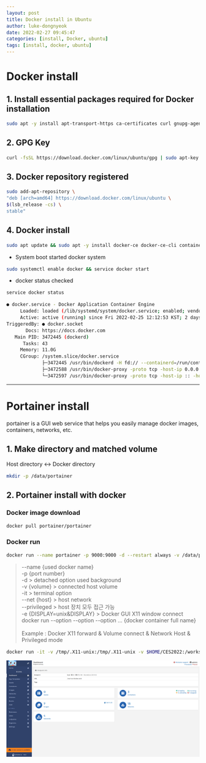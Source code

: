```yaml
---
layout: post
title: Docker install in Ubuntu 
author: luke-dongnyeok
date: 2022-02-27 09:45:47
categories: [install, Docker, ubuntu]
tags: [install, docker, ubuntu]
---
```


# Docker install

## 1. Install essential packages required for Docker installation

```bash
sudo apt -y install apt-transport-https ca-certificates curl gnupg-agent software-properties-common

```

## 2. GPG Key
```bash
curl -fsSL https://download.docker.com/linux/ubuntu/gpg | sudo apt-key add -
```

## 3. Docker repository registered
```bash
sudo add-apt-repository \
"deb [arch=amd64] https://download.docker.com/linux/ubuntu \
$(lsb_release -cs) \
stable"
```

## 4. Docker install
```bash
sudo apt update && sudo apt -y install docker-ce docker-ce-cli containerd.io
```

* System boot started docker system
```bash
sudo systemctl enable docker && service docker start
```
* docker status checked
```bash
service docker status
```
```bash
● docker.service - Docker Application Container Engine
     Loaded: loaded (/lib/systemd/system/docker.service; enabled; vendor preset: enabled)
     Active: active (running) since Fri 2022-02-25 12:12:53 KST; 2 days ago
TriggeredBy: ● docker.socket
       Docs: https://docs.docker.com
   Main PID: 3472445 (dockerd)
      Tasks: 43
     Memory: 11.0G
     CGroup: /system.slice/docker.service
             ├─3472445 /usr/bin/dockerd -H fd:// --containerd=/run/containerd/containerd.sock
             ├─3472588 /usr/bin/docker-proxy -proto tcp -host-ip 0.0.0.0 -host-port 9000 -container-ip 172.17.0.2 -container-port 9000
             └─3472597 /usr/bin/docker-proxy -proto tcp -host-ip :: -host-port 9000 -container-ip 172.17.0.2 -container-port 9000
```
---
# Portainer install
portainer is a GUI web service that helps you easily manage docker images, containers, networks, etc.

## 1. Make directory and matched volume
Host directory <-> Docker directory
```bash 
mkdir -p /data/portainer
```

## 2. Portainer install with docker
### Docker image download
```bash
docker pull portainer/portainer
```
### Docker run
```bash
docker run --name portainer -p 9000:9000 -d --restart always -v /data/portainer:/data -v /var/run/docker.sock:/var/run/docker.sock portainer/portainer
```
> --name {used docker name}<br>
> -p {port number}<br>
> -d > detached option used background<br>
> -v {volume} > connected host volume<br>
> -it > terminal option<br>
> --net {host} > host network<br>
> --privileged > host 장치 모두 접근 가능<br>
> -e {DISPLAY=unix&DISPLAY} > Docker GUI X11 window connect<br>
> docker run --option --option --option ... {docker container full name}<br><br>
> Example : Docker X11 forward & Volume connect & Network Host & Privileged mode 
```bash
docker run -it -v /tmp/.X11-unix:/tmp/.X11-unix -v $HOME/CES2022:/workspace --net host --privileged -e DISPLAY=unix$DISPLAY --name host_ces2022 cuda-ros-ubuntu18.04-opencv440/ces2022:latest
```
![untitled.jpg](assets/img/post/docker-install/untitled.png)